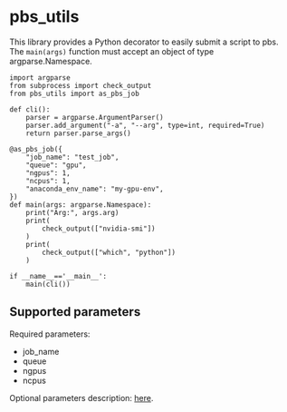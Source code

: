 # pbs_utils

This library provides a Python decorator to easily submit a script to pbs.
The `main(args)` function must accept an object of type argparse.Namespace.
```
import argparse
from subprocess import check_output
from pbs_utils import as_pbs_job

def cli():
    parser = argparse.ArgumentParser()
    parser.add_argument("-a", "--arg", type=int, required=True)
    return parser.parse_args()

@as_pbs_job({
    "job_name": "test_job",
    "queue": "gpu",
    "ngpus": 1,
    "ncpus": 1,
    "anaconda_env_name": "my-gpu-env",
})
def main(args: argparse.Namespace):
    print("Arg:", args.arg)
    print(
        check_output(["nvidia-smi"])
    )
    print(
        check_output(["which", "python"])
    )

if __name__=='__main__':
    main(cli())
```
## Supported parameters
Required parameters:
* job_name
* queue
* ngpus
* ncpus

Optional parameters description: [here](pbs_utils/src/as_pbs_job.py#L8).